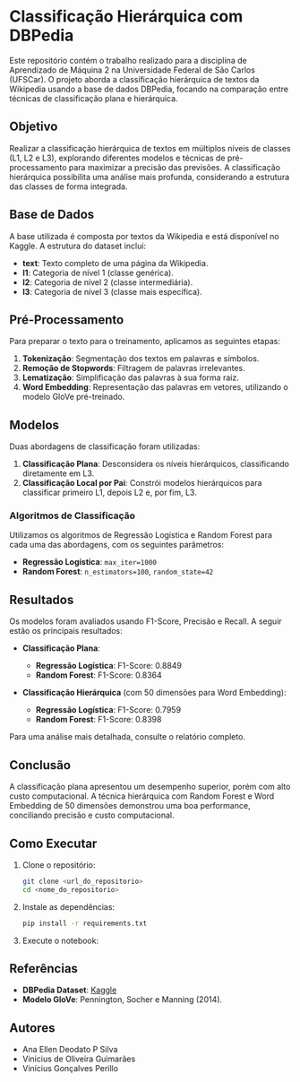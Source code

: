 # Classificação Hierárquica com DBPedia

Este repositório contém o trabalho realizado para a disciplina de Aprendizado de Máquina 2 na Universidade Federal de São Carlos (UFSCar). O projeto aborda a classificação hierárquica de textos da Wikipedia usando a base de dados DBPedia, focando na comparação entre técnicas de classificação plana e hierárquica.

## Objetivo

Realizar a classificação hierárquica de textos em múltiplos níveis de classes (L1, L2 e L3), explorando diferentes modelos e técnicas de pré-processamento para maximizar a precisão das previsões. A classificação hierárquica possibilita uma análise mais profunda, considerando a estrutura das classes de forma integrada.

## Base de Dados

A base utilizada é composta por textos da Wikipedia e está disponível no Kaggle. A estrutura do dataset inclui:

- **text**: Texto completo de uma página da Wikipedia.
- **l1**: Categoria de nível 1 (classe genérica).
- **l2**: Categoria de nível 2 (classe intermediária).
- **l3**: Categoria de nível 3 (classe mais específica).

## Pré-Processamento

Para preparar o texto para o treinamento, aplicamos as seguintes etapas:

1. **Tokenização**: Segmentação dos textos em palavras e símbolos.
2. **Remoção de Stopwords**: Filtragem de palavras irrelevantes.
3. **Lematização**: Simplificação das palavras à sua forma raiz.
4. **Word Embedding**: Representação das palavras em vetores, utilizando o modelo GloVe pré-treinado.

## Modelos

Duas abordagens de classificação foram utilizadas:

1. **Classificação Plana**: Desconsidera os níveis hierárquicos, classificando diretamente em L3.
2. **Classificação Local por Pai**: Constrói modelos hierárquicos para classificar primeiro L1, depois L2 e, por fim, L3.

### Algoritmos de Classificação

Utilizamos os algoritmos de Regressão Logística e Random Forest para cada uma das abordagens, com os seguintes parâmetros:

- **Regressão Logística**: `max_iter=1000`
- **Random Forest**: `n_estimators=100`, `random_state=42`

## Resultados

Os modelos foram avaliados usando F1-Score, Precisão e Recall. A seguir estão os principais resultados:

- **Classificação Plana**:
  - **Regressão Logística**: F1-Score: 0.8849
  - **Random Forest**: F1-Score: 0.8364

- **Classificação Hierárquica** (com 50 dimensões para Word Embedding):
  - **Regressão Logística**: F1-Score: 0.7959
  - **Random Forest**: F1-Score: 0.8398

Para uma análise mais detalhada, consulte o relatório completo.

## Conclusão

A classificação plana apresentou um desempenho superior, porém com alto custo computacional. A técnica hierárquica com Random Forest e Word Embedding de 50 dimensões demonstrou uma boa performance, conciliando precisão e custo computacional.

## Como Executar

1. Clone o repositório:
   ```bash
   git clone <url_do_repositorio>
   cd <nome_do_repositorio>
   ```

2. Instale as dependências:
   ```bash
   pip install -r requirements.txt
   ```

3. Execute o notebook:

## Referências

- **DBPedia Dataset**: [Kaggle](https://www.kaggle.com/datasets/danofer/dbpedia-classes)
- **Modelo GloVe**: Pennington, Socher e Manning (2014).

## Autores

- Ana Ellen Deodato P Silva
- Vinicius de Oliveira Guimarães
- Vinícius Gonçalves Perillo
